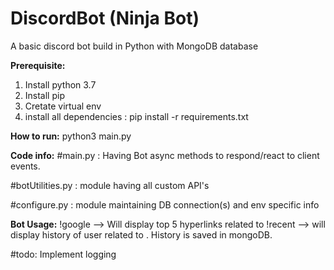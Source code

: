 # DiscordBot (Ninja Bot)
A basic discord bot build in Python with MongoDB database

**Prerequisite:**
1) Install python 3.7
2) Install pip
3) Cretate virtual env
4) install all dependencies : pip install -r requirements.txt

**How to run:**
python3 main.py


**Code info:**
#main.py :  Having Bot async methods to respond/react to client events.

#botUtilities.py : module having all custom API's

#configure.py : module maintaining DB connection(s) and env specific info


**Bot Usage:**
!google <text to search> --> Will display top 5 hyperlinks related to <text to search>
!recent <text to lookup> --> will display history of user related to <text to lookup>. History is saved in mongoDB.
  

  #todo:
  Implement logging
